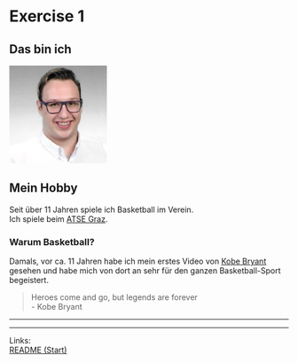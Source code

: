 # Exercise 1

## Das bin ich
![Lukas Grafoner](resources/images/lukas.jpg)

## Mein Hobby
Seit über 11 Jahren spiele ich Basketball im Verein.\
Ich spiele beim [ATSE Graz](http://www.atse-graz.at/basketball/).

### Warum Basketball?
Damals, vor ca. 11 Jahren habe ich mein erstes Video von [Kobe Bryant](https://de.wikipedia.org/wiki/Kobe_Bryant) gesehen und habe mich von dort an sehr für den ganzen Basketball-Sport begeistert.

> Heroes come and go, but legends are forever\
\- Kobe Bryant

---

---
Links:\
[README (Start)](/README.md)
